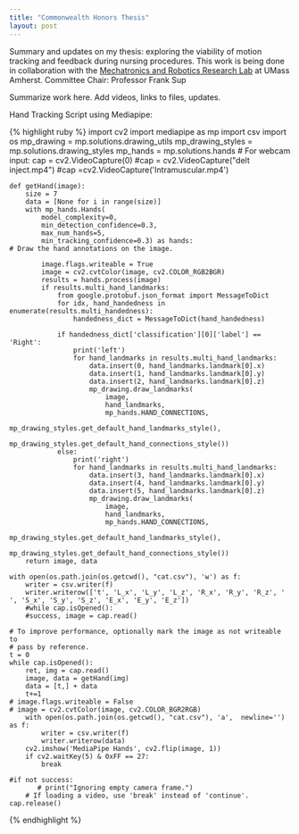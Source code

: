 ```yaml
---
title: "Commonwealth Honors Thesis"
layout: post
---
```


Summary and updates on my thesis: exploring the viability of motion tracking and feedback during nursing procedures. This work is being done in collaboration with the [Mechatronics and Robotics Research Lab][MRRL] at UMass Amherst. 
Committee Chair: Professor Frank Sup


Summarize work here. Add videos, links to files, updates.

Hand Tracking Script using Mediapipe:

{% highlight ruby %}
    import cv2
    import mediapipe as mp
    import csv
    import os
    mp_drawing = mp.solutions.drawing_utils
    mp_drawing_styles = mp.solutions.drawing_styles
    mp_hands = mp.solutions.hands
    # For webcam input:
    cap = cv2.VideoCapture(0)
    #cap = cv2.VideoCapture("delt inject.mp4")
    #cap =cv2.VideoCapture('Intramuscular.mp4')

    def getHand(image):
        size = 7
        data = [None for i in range(size)]
        with mp_hands.Hands(
            model_complexity=0,
            min_detection_confidence=0.3,
            max_num_hands=5,
            min_tracking_confidence=0.3) as hands:
    # Draw the hand annotations on the image.

            image.flags.writeable = True
            image = cv2.cvtColor(image, cv2.COLOR_RGB2BGR)
            results = hands.process(image)
            if results.multi_hand_landmarks:
                from google.protobuf.json_format import MessageToDict
                for idx, hand_handedness in enumerate(results.multi_handedness):
                    handedness_dict = MessageToDict(hand_handedness)

                if handedness_dict['classification'][0]['label'] == 'Right':
                    print('left')
                    for hand_landmarks in results.multi_hand_landmarks:
                        data.insert(0, hand_landmarks.landmark[0].x)
                        data.insert(1, hand_landmarks.landmark[0].y)
                        data.insert(2, hand_landmarks.landmark[0].z)
                        mp_drawing.draw_landmarks(
                            image,
                            hand_landmarks,
                            mp_hands.HAND_CONNECTIONS,
                            mp_drawing_styles.get_default_hand_landmarks_style(),
                            mp_drawing_styles.get_default_hand_connections_style())
                else:
                    print('right')
                    for hand_landmarks in results.multi_hand_landmarks:
                        data.insert(3, hand_landmarks.landmark[0].x)
                        data.insert(4, hand_landmarks.landmark[0].y)
                        data.insert(5, hand_landmarks.landmark[0].z)
                        mp_drawing.draw_landmarks(
                            image,
                            hand_landmarks,
                            mp_hands.HAND_CONNECTIONS,
                            mp_drawing_styles.get_default_hand_landmarks_style(),
                            mp_drawing_styles.get_default_hand_connections_style())
        return image, data

    with open(os.path.join(os.getcwd(), "cat.csv"), 'w') as f:  
        writer = csv.writer(f)
        writer.writerow(['t', 'L_x', 'L_y', 'L_z', 'R_x', 'R_y', 'R_z', ' ', 'S_x', 'S_y', 'S_z', 'E_x', 'E_y', 'E_z'])
        #while cap.isOpened():
        #success, image = cap.read()

    # To improve performance, optionally mark the image as not writeable to
    # pass by reference.
    t = 0
    while cap.isOpened():
        ret, img = cap.read()
        image, data = getHand(img)
        data = [t,] + data
        t+=1
    # image.flags.writeable = False
    # image = cv2.cvtColor(image, cv2.COLOR_BGR2RGB)
        with open(os.path.join(os.getcwd(), "cat.csv"), 'a',  newline='') as f:
            writer = csv.writer(f)
            writer.writerow(data)
        cv2.imshow('MediaPipe Hands', cv2.flip(image, 1))
        if cv2.waitKey(5) & 0xFF == 27:
            break

    #if not success:
           # print("Ignoring empty camera frame.")
        # If loading a video, use 'break' instead of 'continue'.    
    cap.release()

{% endhighlight %}


[MRRL]: https://www.umass.edu/robotics/mrrl

